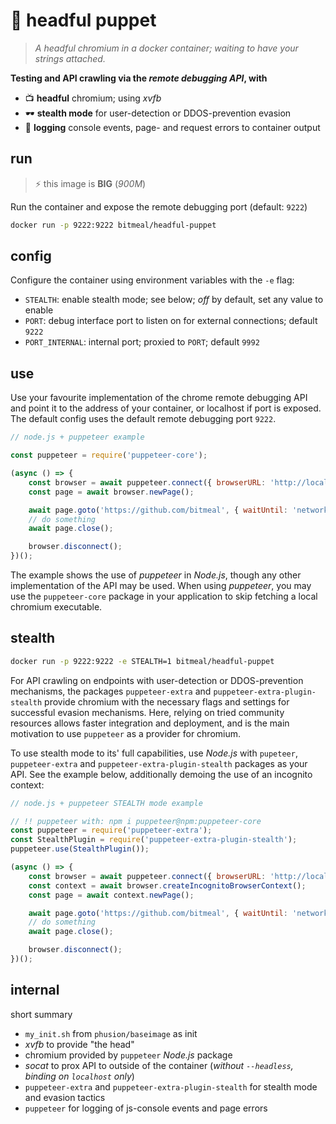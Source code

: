 # 🤡 headful puppet

>  *A headful chromium in a docker container; waiting to have your strings attached.*

**Testing and API crawling via the *remote debugging API*, with**

* 📺 **headful** chromium; using *xvfb*
* 🕶 **stealth mode** for user-detection or DDOS-prevention evasion
* 📰 **logging** console events, page- and request errors to container output



## run
> ⚡ this image is **BIG** (*900M*)

Run the container and expose the remote debugging port (default: `9222`)

```bash
docker run -p 9222:9222 bitmeal/headful-puppet
```

## config

Configure the container using environment variables with the `-e` flag:

* `STEALTH`: enable stealth mode; see below; *off* by default, set any value to enable
* `PORT`: debug interface port to listen on for external connections; default `9222`
* `PORT_INTERNAL`: internal port; proxied to `PORT`; default `9992`

## use

Use your favourite implementation of the chrome remote debugging API and point it to the address of your container, or localhost if port is exposed. The default config uses the default remote debugging port `9222`.

```js
// node.js + puppeteer example

const puppeteer = require('puppeteer-core');

(async () => {
	const browser = await puppeteer.connect({ browserURL: 'http://localhost:9222' });
    const page = await browser.newPage();

    await page.goto('https://github.com/bitmeal', { waitUntil: 'networkidle2' });
    // do something
    await page.close();

    browser.disconnect();
})();
```

The example shows the use of *puppeteer* in *Node.js*, though any other implementation of the API may be used. When using *puppeteer*, you may use the `puppeteer-core` package in your application to skip fetching a local chromium executable.

## stealth

```bash
docker run -p 9222:9222 -e STEALTH=1 bitmeal/headful-puppet
```

For API crawling on endpoints with user-detection or DDOS-prevention mechanisms, the packages `puppeteer-extra` and `puppeteer-extra-plugin-stealth` provide chromium with the necessary flags and settings for successful evasion mechanisms. Here, relying on tried community resources allows faster integration and deployment, and is the main motivation to use `puppeteer` as a provider for chromium.

To use stealth mode to its' full capabilities, use *Node.js* with `pupeteer`, `puppeteer-extra` and `puppeteer-extra-plugin-stealth` packages as your API. See the example below, additionally demoing the use of an incognito context:

```js
// node.js + puppeteer STEALTH mode example

// !! puppeteer with: npm i puppeteer@npm:puppeteer-core
const puppeteer = require('puppeteer-extra');
const StealthPlugin = require('puppeteer-extra-plugin-stealth');
puppeteer.use(StealthPlugin());

(async () => {
	const browser = await puppeteer.connect({ browserURL: 'http://localhost:9222' });
    const context = await browser.createIncognitoBrowserContext();
    const page = await context.newPage();

    await page.goto('https://github.com/bitmeal', { waitUntil: 'networkidle2' });
    // do something
    await page.close();

    browser.disconnect();
})();
```




## internal

short summary

* `my_init.sh` from `phusion/baseimage` as init
* *xvfb* to provide "the head"
* chromium provided by `puppeteer` *Node.js* package
* *socat* to prox API to outside of the container (*without `--headless`, binding on `localhost` only*)
* `puppeteer-extra` and `puppeteer-extra-plugin-stealth` for stealth mode and evasion tactics
* `puppeteer` for logging of js-console events and page errors